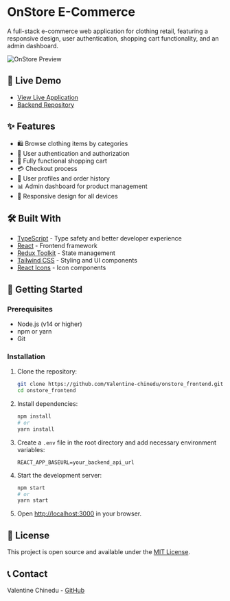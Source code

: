 # OnStore E-Commerce

A full-stack e-commerce web application for clothing retail, featuring a responsive design, user authentication, shopping cart functionality, and an admin dashboard.

![OnStore Preview](https://user-images.githubusercontent.com/65251662/170699338-a897b3dd-dd8c-4ca5-ad8d-a40cef5f3941.png)

## 🌟 Live Demo

- [View Live Application](https://onstore-frontend.vercel.app/)
- [Backend Repository](https://github.com/Valentine-chinedu/onstore-backend)

## ✨ Features

- 🛍️ Browse clothing items by categories
- 🔐 User authentication and authorization
- 🛒 Fully functional shopping cart
- 💳 Checkout process
- 👤 User profiles and order history
- 📊 Admin dashboard for product management
- 📱 Responsive design for all devices

## 🛠️ Built With

- [TypeScript](https://www.typescriptlang.org/) - Type safety and better developer experience
- [React](https://reactjs.org/) - Frontend framework
- [Redux Toolkit](https://redux-toolkit.js.org/) - State management
- [Tailwind CSS](https://tailwindcss.com/) - Styling and UI components
- [React Icons](https://react-icons.github.io/react-icons/) - Icon components

## 🚀 Getting Started

### Prerequisites

- Node.js (v14 or higher)
- npm or yarn
- Git

### Installation

1. Clone the repository:

   ```bash
   git clone https://github.com/Valentine-chinedu/onstore_frontend.git
   cd onstore_frontend
   ```

2. Install dependencies:

   ```bash
   npm install
   # or
   yarn install
   ```

3. Create a `.env` file in the root directory and add necessary environment variables:

   ```
   REACT_APP_BASEURL=your_backend_api_url
   ```

4. Start the development server:

   ```bash
   npm start
   # or
   yarn start
   ```

5. Open [http://localhost:3000](http://localhost:3000) in your browser.

## 📝 License

This project is open source and available under the [MIT License](LICENSE).

## 📞 Contact

Valentine Chinedu - [GitHub](https://github.com/Valentine-chinedu)
